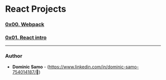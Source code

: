 # React Projects

### [0x00. Webpack](0x00-Webpack)

### [0x01. React intro](0x01-react_intro)

---

### Author
* **Dominic Samo** - (https://www.linkedin.com/in/dominic-samo-754014187/)
